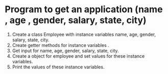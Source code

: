 # Program to get an application (name , age , gender, salary, state, city)

1. Create a class Employee with instance variables name, age, gender, salary, state, city.
2. Create getter methods for instance variables .
3. Get input for name, age, gender, salary, state, city.
4. Create a object for employee and set values for these instance variables.
5. Print the values of these instance variables.
